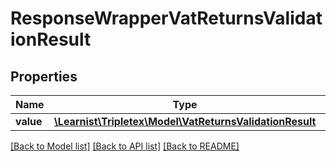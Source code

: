 # ResponseWrapperVatReturnsValidationResult

## Properties
Name | Type | Description | Notes
------------ | ------------- | ------------- | -------------
**value** | [**\Learnist\Tripletex\Model\VatReturnsValidationResult**](VatReturnsValidationResult.md) |  | [optional] 

[[Back to Model list]](../../README.md#documentation-for-models) [[Back to API list]](../../README.md#documentation-for-api-endpoints) [[Back to README]](../../README.md)

